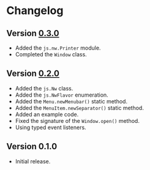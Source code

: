 # Changelog

## Version [0.3.0](https://git.belin.io/cedx/nwjs.hx/compare/v0.2.0...v0.3.0)
- Added the `js.nw.Printer` module.
- Completed the `Window` class.

## Version [0.2.0](https://git.belin.io/cedx/nwjs.hx/compare/v0.1.0...v0.2.0)
- Added the `js.Nw` class.
- Added the `js.NwFlavor` enumeration.
- Added the `Menu.newMenubar()` static method.
- Added the `MenuItem.newSeparator()` static method.
- Added an example code.
- Fixed the signature of the `Window.open()` method.
- Using typed event listeners.

## Version 0.1.0
- Initial release.
